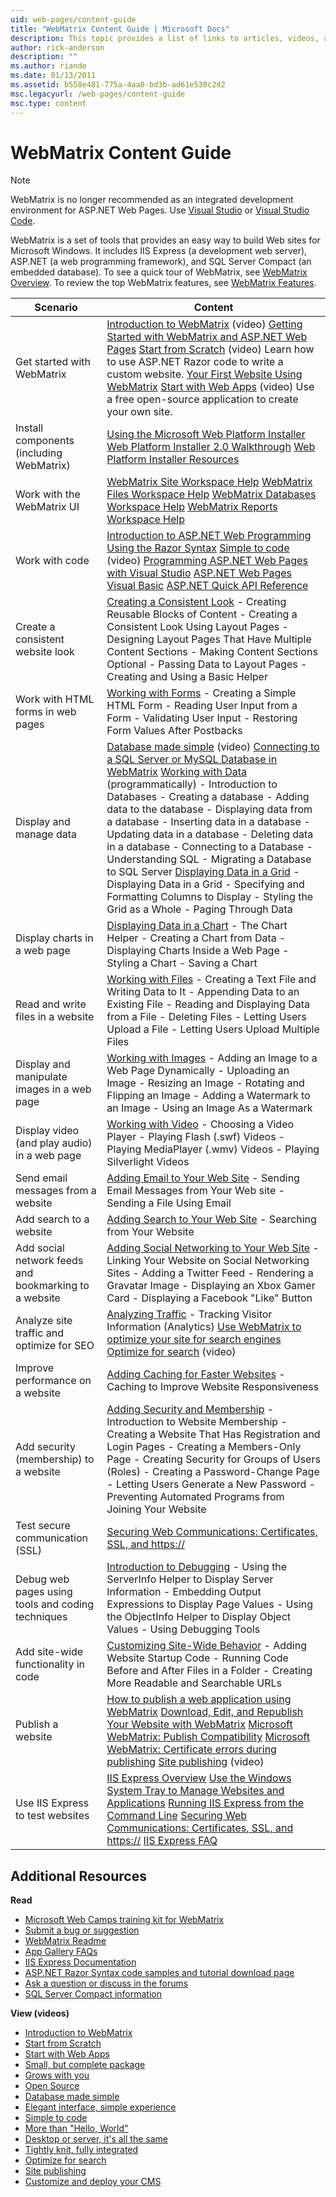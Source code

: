 ```yaml
---
uid: web-pages/content-guide
title: "WebMatrix Content Guide | Microsoft Docs"
description: This topic provides a list of links to articles, videos, and resources that discuss development scenarios for WebMatrix content.
author: rick-anderson
description: ""
ms.author: riande
ms.date: 01/13/2011
ms.assetid: b558e481-775a-4aa0-bd3b-ad61e530c2d2
msc.legacyurl: /web-pages/content-guide
msc.type: content
---
```

# WebMatrix Content Guide

> [!NOTE] 
> WebMatrix is no longer recommended as an integrated development environment for ASP.NET Web Pages. Use [Visual Studio](xref:web-pages/overview/getting-started/program-asp-net-web-pages-in-visual-studio) or [Visual Studio Code](https://code.visualstudio.com/).

WebMatrix is a set of tools that provides an easy way to build Web sites for Microsoft Windows. It includes IIS Express (a development web server), ASP.NET (a web programming framework), and SQL Server Compact (an embedded database). To see a quick tour of WebMatrix, see [WebMatrix Overview](https://www.microsoft.com/web/webmatrix/). To review the top WebMatrix features, see [WebMatrix Features](https://www.microsoft.com/web/webmatrix/features/).

| **Scenario** | **Content** |
| --- | --- |
| Get started with WebMatrix | [Introduction to WebMatrix](https://mediadl.microsoft.com/mediadl/www/s/silverlight/video/web/webmatrix/intro.mp4) (video) [Getting Started with WebMatrix and ASP.NET Web Pages](https://go.microsoft.com/fwlink/?LinkId=202889) [Start from Scratch](https://mediadl.microsoft.com/mediadl/www/s/silverlight/video/web/webmatrix/walkthrough1b.mp4) (video) Learn how to use ASP.NET Razor code to write a custom website. [Your First Website Using WebMatrix](https://go.microsoft.com/fwlink/?LinkId=208553) [Start with Web Apps](https://mediadl.microsoft.com/mediadl/www/s/silverlight/video/web/webmatrix/walkthrough2b.mp4) (video) Use a free open-source application to create your own site. |
| Install components (including WebMatrix) | [Using the Microsoft Web Platform Installer](https://www.iis.net/learn/install/web-platform-installer/using-the-microsoft-web-platform-installer) [Web Platform Installer 2.0 Walkthrough](https://www.iis.net/learn/install/web-platform-installer/web-platform-installer-20-walkthrough) [Web Platform Installer Resources](https://www.iis.net/learn/install/web-platform-installer/web-platform-installer-resources) |
| Work with the WebMatrix UI | [WebMatrix Site Workspace Help](https://go.microsoft.com/fwlink/?LinkId=208788) [WebMatrix Files Workspace Help](https://go.microsoft.com/fwlink/?LinkId=208787) [WebMatrix Databases Workspace Help](https://go.microsoft.com/fwlink/?LinkId=208786) [WebMatrix Reports Workspace Help](https://go.microsoft.com/fwlink/?LinkId=208789) |
| Work with code | [Introduction to ASP.NET Web Programming Using the Razor Syntax](https://go.microsoft.com/fwlink/?LinkId=202890) [Simple to code](https://mediadl.microsoft.com/mediadl/www/s/silverlight/video/web/webmatrix/webx-aspnetpages.mp4) (video) [Programming ASP.NET Web Pages with Visual Studio](https://go.microsoft.com/fwlink/?LinkId=205854) [ASP.NET Web Pages Visual Basic](https://go.microsoft.com/fwlink/?LinkId=202908) [ASP.NET Quick API Reference](https://go.microsoft.com/fwlink/?LinkId=202907) |
| Create a consistent website look | [Creating a Consistent Look](https://go.microsoft.com/fwlink/?LinkId=202891) - Creating Reusable Blocks of Content - Creating a Consistent Look Using Layout Pages - Designing Layout Pages That Have Multiple Content Sections - Making Content Sections Optional - Passing Data to Layout Pages - Creating and Using a Basic Helper |
| Work with HTML forms in web pages | [Working with Forms](https://go.microsoft.com/fwlink/?LinkId=202892) - Creating a Simple HTML Form - Reading User Input from a Form - Validating User Input - Restoring Form Values After Postbacks |
| Display and manage data | [Database made simple](https://mediadl.microsoft.com/mediadl/www/s/silverlight/video/web/webmatrix/webx-databases.mp4) (video) [Connecting to a SQL Server or MySQL Database in WebMatrix](https://go.microsoft.com/fwlink/?LinkId=208661) [Working with Data](https://go.microsoft.com/fwlink/?LinkId=202893) (programmatically) - Introduction to Databases - Creating a database - Adding data to the database - Displaying data from a database - Inserting data in a database - Updating data in a database - Deleting data in a database - Connecting to a Database - Understanding SQL - Migrating a Database to SQL Server [Displaying Data in a Grid](https://go.microsoft.com/fwlink/?LinkId=202894) - Displaying Data in a Grid - Specifying and Formatting Columns to Display - Styling the Grid as a Whole - Paging Through Data |
| Display charts in a web page | [Displaying Data in a Chart](https://go.microsoft.com/fwlink/?LinkId=202895) - The Chart Helper - Creating a Chart from Data - Displaying Charts Inside a Web Page - Styling a Chart - Saving a Chart |
| Read and write files in a website | [Working with Files](https://go.microsoft.com/fwlink/?LinkId=202896) - Creating a Text File and Writing Data to It - Appending Data to an Existing File - Reading and Displaying Data from a File - Deleting Files - Letting Users Upload a File - Letting Users Upload Multiple Files |
| Display and manipulate images in a web page | [Working with Images](https://go.microsoft.com/fwlink/?LinkId=202897) - Adding an Image to a Web Page Dynamically - Uploading an Image - Resizing an Image - Rotating and Flipping an Image - Adding a Watermark to an Image - Using an Image As a Watermark |
| Display video (and play audio) in a web page | [Working with Video](https://go.microsoft.com/fwlink/?LinkId=202898) - Choosing a Video Player - Playing Flash (.swf) Videos - Playing MediaPlayer (.wmv) Videos - Playing Silverlight Videos |
| Send email messages from a website | [Adding Email to Your Web Site](https://go.microsoft.com/fwlink/?LinkId=202899) - Sending Email Messages from Your Web site - Sending a File Using Email |
| Add search to a website | [Adding Search to Your Web Site](https://go.microsoft.com/fwlink/?LinkId=202900) - Searching from Your Website |
| Add social network feeds and bookmarking to a website | [Adding Social Networking to Your Web Site](https://go.microsoft.com/fwlink/?LinkId=202901) - Linking Your Website on Social Networking Sites - Adding a Twitter Feed - Rendering a Gravatar Image - Displaying an Xbox Gamer Card - Displaying a Facebook "Like" Button |
| Analyze site traffic and optimize for SEO | [Analyzing Traffic](https://go.microsoft.com/fwlink/?LinkId=202902) - Tracking Visitor Information (Analytics) [Use WebMatrix to optimize your site for search engines](https://go.microsoft.com/fwlink/?LinkId=202953) [Optimize for search](https://mediadl.microsoft.com/mediadl/www/s/silverlight/video/web/webmatrix/webx-seo.mp4) (video) |
| Improve performance on a website | [Adding Caching for Faster Websites](https://go.microsoft.com/fwlink/?LinkId=202903) - Caching to Improve Website Responsiveness |
| Add security (membership) to a website | [Adding Security and Membership](https://go.microsoft.com/fwlink/?LinkId=202904) - Introduction to Website Membership - Creating a Website That Has Registration and Login Pages - Creating a Members-Only Page - Creating Security for Groups of Users (Roles) - Creating a Password-Change Page - Letting Users Generate a New Password - Preventing Automated Programs from Joining Your Website |
| Test secure communication (SSL) | [Securing Web Communications: Certificates, SSL, and https://](https://go.microsoft.com/fwlink/?LinkId=208660) |
| Debug web pages using tools and coding techniques | [Introduction to Debugging](https://go.microsoft.com/fwlink/?LinkId=202905) - Using the ServerInfo Helper to Display Server Information - Embedding Output Expressions to Display Page Values - Using the ObjectInfo Helper to Display Object Values - Using Debugging Tools |
| Add site-wide functionality in code | [Customizing Site-Wide Behavior](https://go.microsoft.com/fwlink/?LinkId=202906) - Adding Website Startup Code - Running Code Before and After Files in a Folder - Creating More Readable and Searchable URLs |
| Publish a website | [How to publish a web application using WebMatrix](https://go.microsoft.com/fwlink/?LinkId=202954) [Download, Edit, and Republish Your Website with WebMatrix](https://go.microsoft.com/?linkid=9751042) [Microsoft WebMatrix: Publish Compatibility](https://www.iis.net/learn/develop/troubleshooting-webmatrix/microsoft-webmatrix-publish-compatibility) [Microsoft WebMatrix: Certificate errors during publishing](https://www.iis.net/learn/develop/troubleshooting-webmatrix/microsoft-webmatrix-certificate-errors-during-publishing) [Site publishing](https://mediadl.microsoft.com/mediadl/www/s/silverlight/video/web/webmatrix/webx-publish.mp4) (video) |
| Use IIS Express to test websites | [IIS Express Overview](https://www.iis.net/learn/extensions/introduction-to-iis-express/iis-express-overview) [Use the Windows System Tray to Manage Websites and Applications](https://www.iis.net/learn/extensions/using-iis-express/using-the-windows-system-tray-to-manage-websites-and-applications) [Running IIS Express from the Command Line](https://www.iis.net/learn/extensions/using-iis-express/running-iis-express-from-the-command-line) [Securing Web Communications: Certificates, SSL, and https://](https://go.microsoft.com/fwlink/?LinkId=208660) [IIS Express FAQ](https://www.iis.net/learn/extensions/introduction-to-iis-express/iis-express-faq) |

## Additional Resources

**Read**

- [Microsoft Web Camps training kit for WebMatrix](https://github.com/Microsoft-Web/WebCampTrainingKit)
- [Submit a bug or suggestion](https://go.microsoft.com/fwlink/?LinkId=195940)
- [WebMatrix Readme](readme/index.md)
- [App Gallery FAQs](https://go.microsoft.com/fwlink/?LinkId=196179)
- [IIS Express Documentation](https://go.microsoft.com/fwlink/?LinkID=195075)
- [ASP.NET Razor Syntax code samples and tutorial download page](https://go.microsoft.com/fwlink/?LinkId=208516)
- [Ask a question or discuss in the forums](https://forums.asp.net/1224.aspx)
- [SQL Server Compact information](https://go.microsoft.com/fwlink/?LinkId=195939)

**View (videos)**

- [Introduction to WebMatrix](https://mediadl.microsoft.com/mediadl/www/s/silverlight/video/web/webmatrix/intro.mp4)
- [Start from Scratch](https://mediadl.microsoft.com/mediadl/www/s/silverlight/video/web/webmatrix/walkthrough1b.mp4)
- [Start with Web Apps](https://mediadl.microsoft.com/mediadl/www/s/silverlight/video/web/webmatrix/walkthrough2b.mp4)
- [Small, but complete package](https://mediadl.microsoft.com/mediadl/www/s/silverlight/video/web/webmatrix/webx-compact.mp4)
- [Grows with you](https://mediadl.microsoft.com/mediadl/www/s/silverlight/video/web/webmatrix/webx-extend.mp4)
- [Open Source](https://mediadl.microsoft.com/mediadl/www/s/silverlight/video/web/webmatrix/webx-webapps-b.mp4)
- [Database made simple](https://mediadl.microsoft.com/mediadl/www/s/silverlight/video/web/webmatrix/webx-databases.mp4)
- [Elegant interface, simple experience](https://mediadl.microsoft.com/mediadl/www/s/silverlight/video/web/webmatrix/webx-ux.mp4)
- [Simple to code](https://mediadl.microsoft.com/mediadl/www/s/silverlight/video/web/webmatrix/webx-aspnetpages.mp4)
- [More than "Hello, World"](https://mediadl.microsoft.com/mediadl/www/s/silverlight/video/web/webmatrix/webx-helpers.mp4)
- [Desktop or server, it's all the same](https://mediadl.microsoft.com/mediadl/www/s/silverlight/video/web/webmatrix/webx-enviroment.mp4)
- [Tightly knit, fully integrated](https://mediadl.microsoft.com/mediadl/www/s/silverlight/video/web/webmatrix/webx-integrated.mp4)
- [Optimize for search](https://mediadl.microsoft.com/mediadl/www/s/silverlight/video/web/webmatrix/webx-seo.mp4)
- [Site publishing](https://mediadl.microsoft.com/mediadl/www/s/silverlight/video/web/webmatrix/webx-publish.mp4)
- [Customize and deploy your CMS](https://mediadl.microsoft.com/mediadl/www/s/silverlight/video/web/webmatrix/walkthrough2b.mp4)
